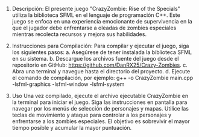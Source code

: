 1. Descripción:
El presente juego "CrazyZombie: Rise of the Specials" utiliza la biblioteca SFML en el lenguaje de programación C++. Este juego se enfoca en una experiencia emocionante de supervivencia en la que el jugador debe enfrentarse a oleadas de zombies especiales mientras recolecta recursos y mejora sus habilidades.

2. Instrucciones para Compilación:
Para compilar y ejecutar el juego, siga los siguientes pasos:
a. Asegúrese de tener instalada la biblioteca SFML en su sistema.
b. Descargue los archivos fuente del juego desde el repositorio en GitHub: https://github.com/DanRX25/Crazy-Zombies.
c. Abra una terminal y navegue hasta el directorio del proyecto.
d. Ejecute el comando de compilación, por ejemplo: g++ -o CrazyZombie main.cpp -lsfml-graphics -lsfml-window -lsfml-system

3. Uso
Una vez compilado, ejecute el archivo ejecutable CrazyZombie en la terminal para iniciar el juego. Siga las instrucciones en pantalla para navegar por los menús de selección de personajes y mapas. Utilice las teclas de movimiento y ataque para controlar a los personajes y enfrentarse a los zombies especiales. El objetivo es sobrevivir el mayor tiempo posible y acumular la mayor puntuación.
